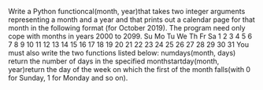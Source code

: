 Write a Python functioncal(month, year)that takes two integer arguments representing a month and a year and that prints out a calendar page for that month in the following format
(for October 2019).  The program need only cope with months in years 2000 to 2099. 
Su Mo Tu We Th Fr Sa
1  2  3  4  5 6  7
8  9 10 11 12 13 14
15 16 17 18 19 20 21
22 23 24 25 26 27 28
29 30 31 
You must also write the two functions listed below: 
numdays(month, days) return the number of days in the specified 
monthstartday(month, year)return the day of the week on which the first of the month falls(with 0 for Sunday, 1 for Monday and so on).
